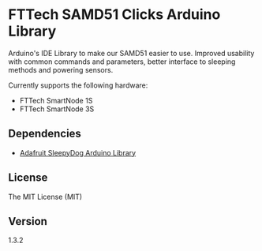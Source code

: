 # FTTech SAMD51 Clicks Arduino Library

Arduino's IDE Library to make our SAMD51 easier to use. Improved usability with common commands and parameters, better interface to sleeping methods and powering sensors.

Currently supports the following hardware:

*  FTTech SmartNode 1S
*  FTTech SmartNode 3S

## Dependencies
- [Adafruit SleepyDog Arduino Library](https://github.com/adafruit/Adafruit_SleepyDog)

## License
The MIT License (MIT)

## Version
1.3.2